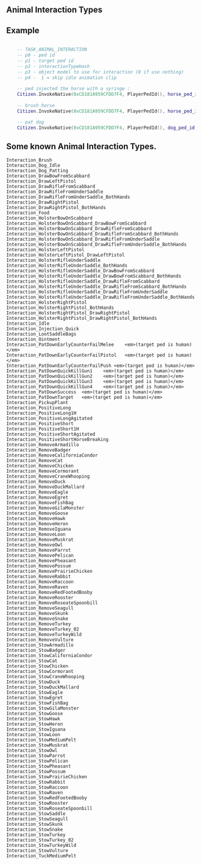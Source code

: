 ## Animal Interaction Types

	
## Example

```lua

	-- TASK_ANIMAL_INTERACTION
	-- p0 - ped id
	-- p1 - target ped id
	-- p2 - interactionTypeHash
	-- p3 - object model to use for interaction (0 if use nothing)
	-- p4 -  1 = skip idle animation clip 
	
	-- ped injected the horse with a syringe :
	Citizen.InvokeNative(0xCD181A959CFDD7F4, PlayerPedId(), horse_ped_id, GetHashKey("Interaction_Injection_Quick"), GetHashKey("p_cs_syringe01x"), 1)
	
	-- brush horse
	Citizen.InvokeNative(0xCD181A959CFDD7F4, PlayerPedId(), horse_ped_id, GetHashKey("Interaction_Brush"), GetHashKey("p_brushHorse02x"), 1)

	-- pat dog
	Citizen.InvokeNative(0xCD181A959CFDD7F4, PlayerPedId(), dog_ped_id, GetHashKey("Interaction_Dog_Patting"), 0, 1)

```

<h2>Some known Animal Interaction Types.</h2>

	Interaction_Brush
	Interaction_Dog_Idle
	Interaction_Dog_Patting
	Interaction_DrawBowFromScabbard
	Interaction_DrawLeftPistol
	Interaction_DrawRifleFromScabbard
	Interaction_DrawRifleFromUnderSaddle
	Interaction_DrawRifleFromUnderSaddle_BothHands
	Interaction_DrawRightPistol
	Interaction_DrawRightPistol_BothHands
	Interaction_Food
	Interaction_HolsterBowOnScabbard
	Interaction_HolsterBowOnScabbard_DrawBowFromScabbard
	Interaction_HolsterBowOnScabbard_DrawRifleFromScabbard
	Interaction_HolsterBowOnScabbard_DrawRifleFromScabbard_BothHands
	Interaction_HolsterBowOnScabbard_DrawRifleFromUnderSaddle
	Interaction_HolsterBowOnScabbard_DrawRifleFromUnderSaddle_BothHands
	Interaction_HolsterLeftPistol
	Interaction_HolsterLeftPistol_DrawLeftPistol
	Interaction_HolsterRifleUnderSaddle
	Interaction_HolsterRifleUnderSaddle_BothHands
	Interaction_HolsterRifleUnderSaddle_DrawBowFromScabbard
	Interaction_HolsterRifleUnderSaddle_DrawBowFromScabbard_BothHands
	Interaction_HolsterRifleUnderSaddle_DrawRifleFromScabbard
	Interaction_HolsterRifleUnderSaddle_DrawRifleFromScabbard_BothHands
	Interaction_HolsterRifleUnderSaddle_DrawRifleFromUnderSaddle
	Interaction_HolsterRifleUnderSaddle_DrawRifleFromUnderSaddle_BothHands
	Interaction_HolsterRightPistol
	Interaction_HolsterRightPistol_BothHands
	Interaction_HolsterRightPistol_DrawRightPistol
	Interaction_HolsterRightPistol_DrawRightPistol_BothHands
	Interaction_Idle
	Interaction_Injection_Quick
	Interaction_LootSaddleBags
	Interaction_Ointment
	Interaction_PatDownEarlyCounterFailMelee	<em>(target ped is human)</em>
	Interaction_PatDownEarlyCounterFailPistol	<em>(target ped is human)</em>
	Interaction_PatDownEarlyCounterFailPush	<em>(target ped is human)</em>
	Interaction_PatDownQuickKillGun1	<em>(target ped is human)</em>
	Interaction_PatDownQuickKillGun2	<em>(target ped is human)</em>
	Interaction_PatDownQuickKillGun3	<em>(target ped is human)</em>
	Interaction_PatDownQuickKillGun4	<em>(target ped is human)</em>
	Interaction_PatDownSuccess	<em>(target ped is human)</em>
	Interaction_PatDownTarget	<em>(target ped is human)</em>
	Interaction_PickupPlant
	Interaction_PositiveLong
	Interaction_PositiveLong1H
	Interaction_PositiveLongAgitated
	Interaction_PositiveShort
	Interaction_PositiveShort1H
	Interaction_PositiveShortAgitated
	Interaction_PositiveShortHorseBreaking
	Interaction_RemoveArmadillo
	Interaction_RemoveBadger
	Interaction_RemoveCaliforniaCondor
	Interaction_RemoveCat
	Interaction_RemoveChicken
	Interaction_RemoveCormorant
	Interaction_RemoveCraneWhooping
	Interaction_RemoveDuck
	Interaction_RemoveDuckMallard
	Interaction_RemoveEagle
	Interaction_RemoveEgret
	Interaction_RemoveFishBag
	Interaction_RemoveGilaMonster
	Interaction_RemoveGoose
	Interaction_RemoveHawk
	Interaction_RemoveHeron
	Interaction_RemoveIguana
	Interaction_RemoveLoon
	Interaction_RemoveMuskrat
	Interaction_RemoveOwl
	Interaction_RemoveParrot
	Interaction_RemovePelican
	Interaction_RemovePheasant
	Interaction_RemovePossum
	Interaction_RemovePrairieChicken
	Interaction_RemoveRabbit
	Interaction_RemoveRaccoon
	Interaction_RemoveRaven
	Interaction_RemoveRedFootedBooby
	Interaction_RemoveRooster
	Interaction_RemoveRoseateSpoonbill
	Interaction_RemoveSeagull
	Interaction_RemoveSkunk
	Interaction_RemoveSnake
	Interaction_RemoveTurkey
	Interaction_RemoveTurkey_02
	Interaction_RemoveTurkeyWild
	Interaction_RemoveVulture
	Interaction_StowArmadillo
	Interaction_StowBadger
	Interaction_StowCaliforniaCondor
	Interaction_StowCat
	Interaction_StowChicken
	Interaction_StowCormorant
	Interaction_StowCraneWhooping
	Interaction_StowDuck
	Interaction_StowDuckMallard
	Interaction_StowEagle
	Interaction_StowEgret
	Interaction_StowFishBag
	Interaction_StowGilaMonster
	Interaction_StowGoose
	Interaction_StowHawk
	Interaction_StowHeron
	Interaction_StowIguana
	Interaction_StowLoon
	Interaction_StowMediumPelt
	Interaction_StowMuskrat
	Interaction_StowOwl
	Interaction_StowParrot
	Interaction_StowPelican
	Interaction_StowPheasant
	Interaction_StowPossum
	Interaction_StowPrairieChicken
	Interaction_StowRabbit
	Interaction_StowRaccoon
	Interaction_StowRaven
	Interaction_StowRedFootedBooby
	Interaction_StowRooster
	Interaction_StowRoseateSpoonbill
	Interaction_StowSaddle
	Interaction_StowSeagull
	Interaction_StowSkunk
	Interaction_StowSnake
	Interaction_StowTurkey
	Interaction_StowTurkey_02
	Interaction_StowTurkeyWild
	Interaction_StowVulture
	Interaction_TuckMediumPelt
